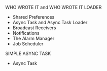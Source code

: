 WHO WROTE IT and WHO WROTE IT LOADER
- Shared Preferences
- Async Task and Async Task Loader
- Broadcast Receivers
- Notifications
- The Alarm Manager
- Job Scheduler

SIMPLE ASYNC TASK
- Async Task

